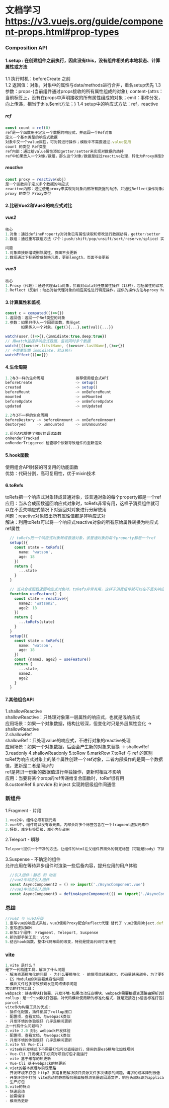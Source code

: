 
# 文档学习 https://v3.vuejs.org/guide/component-props.html#prop-types

### Composition API
#### 1.setup : 在创建组件之前执行，因此没有this，没有组件相关的本地状态、计算属性或方法  
1.1 执行时机：beforeCreate 之前  
1.2 返回值：对象，对象中的属性与data/methods进行合并，重名setup优先
1.3 参数：props-{当前组件通过props接收的所有属性组成的对象}; content-{attrs：当前标签上，没有在props中声明接收的所有属性组成的对象；emit：事件分发，向上传递，相当于this.$emit方法；}
1.4 setup中的响应式方法：ref，reactive
##### ref  
```ts
const count = ref(0)
ref是一个函数用于定义一个数据的响应式，并返回一个Ref对象  
定义一个基本类型的响应式数据  
对象中又一个value属性，可对其进行操作；模板中不需要通过.value使用  
count 的类型 Ref类型
ref内部：通过给value属性添加getter/setter来实现对数据的劫持
ref中如果放入一个对象/数组，那么这个对象/数据是经过reactive处理，转化为Proxy类型的代理对象
```
##### reactive  
```ts
const proxy = reactive(obj)
是一个函数用于定义多个数据的响应式
reacitve内部：通过使用proxy来实现对对象内部所有数据的劫持，并通过Reflect操作对象内部数据
proxy 的类型 Proxy类型
```
#### 2.比较Vue2和Vue3的响应式对比
##### vue2
```ts
核心
1.对象：通过defineProperty对对象已有属性读取和修改进行数据劫持，getter/setter
2.数组：通过重写数组方法（7个：push/shift/pop/unsift/sort/reserve/splice）实现对数组对监听和拦截

问题
1.对象直接新增或删除属性，页面不会更新
2.数组通过下标新增或替换元素，更新length，页面不会更新
```
##### vue3
```ts
核心
1.Proxy（代理）：通过代理data对象，拦截对data对任意属性操作（13种），包括属性的读写/新增/删除等
2.Reflect（反射）：动态对被代理对象的相应属性进行特定操作，提供的操作方法与proxy handlers的方法相同
```
#### 3.计算属性和监视
```ts
const c = computed(()=>{})
1.返回值：返回一个Ref类型的对象
2.参数：如果只传入一个回调函数，表示get 
       如果传入一个对象，{get(){...},set(val){...}}
```
```ts
watch(user,()=>{},{immidiate:true,deep:true})
// 用watch监视非响应式数据，监视同时多个数据
watch([()=>user.fitstName, ()=>user.lastName],()=>{})
// 不需要配置 immidiate，默认执行
watchEffect(()=>{})
```
#### 4.生命周期
```ts
1.2与3一样的生命周期              推荐使用组合式API
beforeCreate                   -> setup()
created                        -> setup()
beforeMount                    -> onBeforeMount
mounted                        -> onMounted
beforeUpdate                   -> onBeforeUpdate
updated                        -> onUpdated

2.2与3不一样的生命周期
beforeDestory -> beforeUnmount -> onBeforeUnmount
destoryed     -> unmounted     -> onUnmounted

3.组合API提供了相应的调试函数
onRenderTracked
onRenderTriggered 检查哪个依赖导致组件的重新渲染
```

#### 5.hook函数
使用组合API封装的可复用的功能函数  
优势：代码分割，高可复用性，优于mixin技术  


#### 6.toRefs
toRefs把一个响应式对象转成普通对象，该普通对象的每个property都是一个ref  
应用：当从合成函数返回响应式对象时，toRefs非常有用，这样子消费组件就可以在不丢失响应式情况下对返回对对象进行分解使用  
问题：reactive对象取出所有属性值都是非响应式对  
解决：利用toRefs可以将一个响应式reactive对象的所有原始属性转换为响应式ref属性   
```ts
  // toRefs把一个响应式对象转成普通对象，该普通对象的每个property都是一个ref  
  setup(){
    const state = toRefs({
      name: 'watson',
      age: 18
    })
    return {
      ...state
    }
  }
```
```ts
  // 当从合成函数返回响应式对象时，toRefs非常有用，这样子消费组件就可以在不丢失响应式情况下对返回对对象进行分解使用 
  function useFeature() {
    const state = reactive({
      name2: 'watson2',
      age2: 18
    })
    return {
      ...toRefs(state)
    }
  }
  setup(){
    const state = toRefs({
      name: 'watson',
      age: 18
    })
    const {name2, age2} = useFeature()
    return {
      ...state,
      name2,
      age2
    }
  }
```

#### 7.其他组合API
1.shallowReactive  
shallowReactive：只处理对象第一层属性的响应式，也就是浅响应式  
应用场景：如果一个对象数据，结构比较深，但变化时只是外层属性变化 -> shallowReactive  
2.shallowRef  
shallowRef：只处理value的响应式，不进行对象的reactive处理  
应用场景：如果一个对象数据，后面会产生新的对象来替换 -> shallowRef  
3.readonly
4.shallowReadonly
5.toRow
6.markRow
7.toRef 与 ref 的区别
toRef为响应式对象上的某个属性创建一个ref对象，二者内部操作的是同一个数据值，更新是二者是同步的  
ref是拷贝一份新的数据值进行单独操作，更新时相互不影响  
应用：当要将某个prop的ref传递给复合函数时，toRef很有用  
8.customRef
9.provide 和 inject
实现跨层级组件间通信  

### 新组件
1.Fragment - 片段  
```ts
1.vue2中，组件必须有跟元素
2.vue3中，组件可以没有跟元素，内部会将多个标签包含在一个fragment虚拟元素中
3.好处，减少标签层级，减小内存占用
```
2.Teleport - 瞬移  
```ts
Teleport提供一个干净的方法，让组件的html在父组件界面外的特定标签（可能是body）下插入显示
```
3.Suspense - 不确定的组件  
允许应用在等待异步组件时渲染一些后备内容，提升应用的用户体验  
```ts
  //引入组件：静态 和 动态
  //vue2中动态引入组件
  const AsyncComponent2 = () => import('./AsyncComponent.vue')
  //vue3中动态引入组件
  const AsyncComponent3 = defineAsyncComponent(() => import('./AsyncComponent.vue'))
```


### 总结
```ts
//vue2 与 vue3升级
1.重写vue的响应式系统，vue3使用Proxy配合Reflect代理 替代了 vue2使用Object.defineProperty方法 实现数据的响应式
2.重写虚拟DOM
3.新加3个组件: Fragment, Teleport, Suspense
4.新的脚手架工具: vite
5.结合hook函数，整体代码布局的改变，特别是提高代码可复用性
```


### vite
```ts
1.vite 是什么？
是下一代构建工具，解决了什么问题
- 解决资源模块化的问题 - 为什么要模块化 - 前端项目越来越大，代码量越来越多，为了更好的组织项目，为了各成员之间更好的协调，使得代码组织更加规范（统一的编码方式和规则），把项目拆成模块化开发，提高效率
- ES Module的浏览器兼容性问题
- 模块文件过多导致频繁发送网络请求问题
常见的打包工具：
webpack：静态模块打包器，开发环境-如果改动任意模块，webpack需要根据资源路由解析的路径对应的资源重新编译打包，然后进行替换  
rollup：是一个js模块打包器，对代码模块使用新的标准化格式，就是更接近js语言标准打包实现，通过es6模块实现   
parcel： 
vite作为构建工具的优点：
- 插件化配置，插件拓展了rollup接口  
- 配置项，查看文档，与webpack类似 
- 开发环境的体验很好 几乎是瞬间更新
上一代有什么问题吗？
2.vite 2.0 对比 webpack开发体验
- 配置项，查看文档，与webpack类似 
- 开发环境的体验很好 几乎是瞬间更新
3.vite VS Vue-Cli
- vite在开发模式下不需要打包可以直接运行，使用的是es6模块化加载规则
- Vue-Cli 开发模式下必须对项目打包才能运行
- vite 基于缓存的热更新
- Vue-Cli 基于webpack的热更新
4.viet的基本原理与实现思路
- 开发环境不打包 http2 多路复用解决项目资源文件多次请求的问题，请求的成本降到很低  
- 开发环境不打包 vite启动的静态服务器直接想浏览器返回源文件，响应头部标识为application/javascript  
- 生产打包 
5.vite的特点
- 快速启动
- 按需编译
- 模块热更新
```
